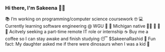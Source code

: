 ### Hi there, I'm Sakeena 👋🏽

 📚 I’m working on programming/computer science coursework 🤓
 💻 Currently learning software engineering @ WGU 🦉
 📍 Michigan native ✋🏽 💙 💛
 💼 Acitvely seeking a part-time remote IT role or internship
 ☕ Buy me a coffee so I can stay awake and finish studying 😴 $SakeenaRashid
 🥲 Fun fact: My daughter asked me if there were dinosaurs when I was a kid 🦖
